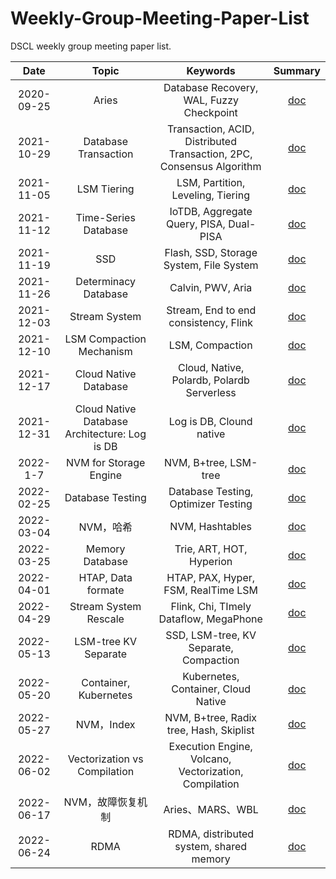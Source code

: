 # Weekly-Group-Meeting-Paper-List

DSCL weekly group meeting paper list.

|    Date    |        Topic         |                           Keywords                           |                           Summary                            |
| :--------: | :------------------: | :----------------------------------------------------------: | :----------------------------------------------------------: |
| 2020-09-25 |      Aries           |    Database Recovery, WAL, Fuzzy Checkpoint                  |      [doc](./meeting-summary/2020-09-25-Aries.md)       |
| 2021-10-29 | Database Transaction | Transaction, ACID, Distributed Transaction, 2PC, Consensus Algorithm |      [doc](./meeting-summary/2021-10-29-数据库事务.md)       |
| 2021-11-05 |     LSM Tiering      |              LSM, Partition, Leveling, Tiering               | [doc](./meeting-summary/2021-11-05-基于LSM的KV存储写放大优化.md) |
| 2021-11-12 | Time-Series Database |           IoTDB, Aggregate Query, PISA, Dual-PISA            | [doc](./meeting-summary/2021-11-12-Apache-IoTDB时序数据库.md) |
| 2021-11-19 | SSD | Flash, SSD, Storage System, File System |      [doc](./meeting-summary/2021-11-19-基于SSD的存储系统.md)       |
| 2021-11-26 | Determinacy Database |                      Calvin, PWV, Aria                       |     [doc](./meeting-summary/2021-11-26-确定性数据库.md)      |
| 2021-12-03 |    Stream System     |            Stream, End to end consistency, Flink             | [doc](./meeting-summary/2021-12-03-流计算端到端一致性概述.md) |
| 2021-12-10 | LSM Compaction Mechanism |                       LSM, Compaction                        |  [doc](./meeting-summary/2021-12-10-LSM-Compaction-设计.md)  |
| 2021-12-17 | Cloud Native Database | Cloud, Native, Polardb, Polardb Serverless | [doc](./meeting-summary/2021-12-17-云原生数据库polardb.md) |
| 2021-12-31 | Cloud Native Database Architecture: Log is DB | Log is DB, Clound native | [doc](./meeting-summary/2021-12-31-云原生数据库架构-Log-is-DB.md) |
| 2022-1-7 | NVM for Storage Engine | NVM, B+tree, LSM-tree | [doc](./meeting-summary/2022-1-7-基于NVM的数据库存储引擎优化.md) |
| 2022-02-25 | Database Testing | Database Testing, Optimizer Testing | [doc](./meeting-summary/2022-02-25-数据库系统测试方法介绍.md) |
| 2022-03-04 | NVM，哈希 | NVM, Hashtables | [doc](./meeting-summary/2022-03-04-面向NVM的数据库哈希索引优化研究.md) |
| 2022-03-25 | Memory Database | Trie, ART, HOT, Hyperion | [doc](./meeting-summary/2022-03-25-内存数据库简述及索引优化.md) |
| 2022-04-01 | HTAP, Data formate | HTAP, PAX, Hyper, FSM, RealTime LSM | [doc](./meeting-summary/2022-04-01-HTAP概述及存储格式.md) |
| 2022-04-29 | Stream System Rescale | Flink, Chi, TImely Dataflow, MegaPhone | [doc](./meeting-summary/2022-04-29-流计算引擎弹性扩展综述.md) |
| 2022-05-13 | LSM-tree KV Separate | SSD, LSM-tree, KV Separate, Compaction | [doc](./meeting-summary/2022-05-13-基于SSD的LSM-tree键值分离.md) |
| 2022-05-20 | Container, Kubernetes | Kubernetes, Container, Cloud Native | [doc](./meeting-summary/2022-05-20-云原生基础架构—Container、Kubernetes.md) |
| 2022-05-27 | NVM，Index | NVM, B+tree, Radix tree, Hash, Skiplist | [doc](./meeting-summary/2022-05-27-NVM与数据库索引.md) |
| 2022-06-02 | Vectorization vs Compilation | Execution Engine, Volcano, Vectorization, Compilation | [doc](./meeting-summary/2022-06-02-Vectorization-vs-Compilation.md) |
| 2022-06-17 | NVM，故障恢复机制 | Aries、MARS、WBL | [doc](./meeting-summary/2022-06-17-面向NVM的数据库故障恢复机制.md) |
| 2022-06-24 | RDMA | RDMA, distributed system, shared memory | [doc](./meeting-summary/2022-06-24-基于RDMA的分布式系统研究介绍.md) |
